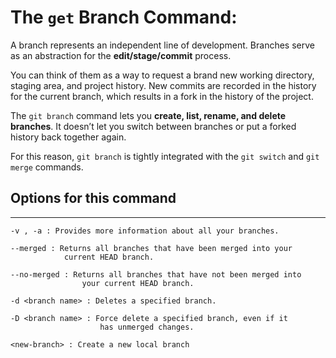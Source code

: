 # The `get` **Branch** Command:

A branch represents an independent line of development. Branches serve as an abstraction for the **edit/stage/commit** process. 

You can think of them as a way to request a brand new working directory, staging area, and project history. New commits are recorded in the history for the current branch, which results in a fork in the history of the project.

The `git branch` command lets you **create, list, rename, and delete branches**. It doesn’t let you switch between branches or put a forked history back together again.

For this reason, `git branch` is tightly integrated with the `git switch` and `git merge` commands.

## Options for this command
----
```
-v , -a : Provides more information about all your branches.
```
```
--merged : Returns all branches that have been merged into your 
            current HEAD branch.
```
```
--no-merged : Returns all branches that have not been merged into 
                your current HEAD branch.
```
```
-d <branch name> : Deletes a specified branch.
```
```
-D <branch name> : Force delete a specified branch, even if it   
                    has unmerged changes.
```
```
<new-branch> : Create a new local branch 
```
